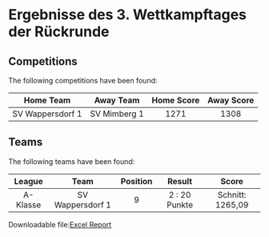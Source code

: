



# Ergebnisse des 3. Wettkampftages der Rückrunde

## Competitions
The following competitions have been found:  

|Home Team|Away Team|Home Score|Away Score|
| :---: | :---: | :---: | :---: |
|SV Wappersdorf 1|SV Mimberg 1|1271|1308|
  

## Teams
The following teams have been found:  

|League|Team|Position|Result|Score|
| :---: | :---: | :---: | :---: | :---: |
|A-Klasse | SV Wappersdorf 1|9|2 : 20   Punkte|Schnitt:    1265,09|
  
  
Downloadable file:[Excel Report](files/report.xlsx)